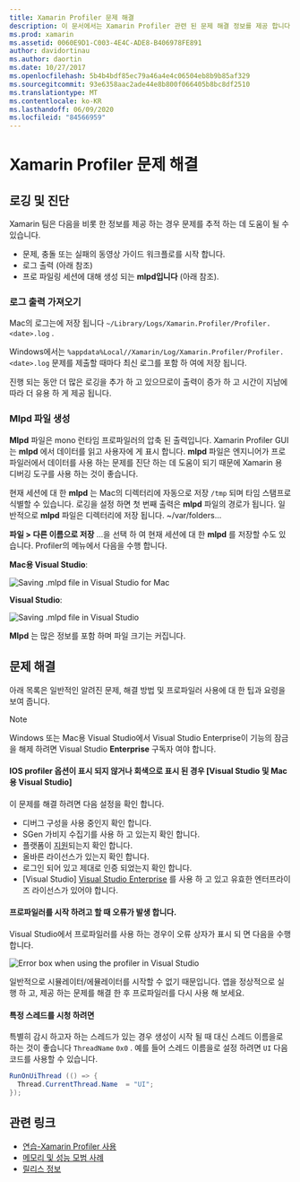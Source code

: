 ```yaml
---
title: Xamarin Profiler 문제 해결
description: 이 문서에서는 Xamarin Profiler 관련 된 문제 해결 정보를 제공 합니다. 로깅 및 진단, IDE 및 기타 항목과 관련 된 문제를 설명 합니다.
ms.prod: xamarin
ms.assetid: 0060E9D1-C003-4E4C-ADE8-B406978FE891
author: davidortinau
ms.author: daortin
ms.date: 10/27/2017
ms.openlocfilehash: 5b4b4bdf85ec79a46a4e4c06504eb8b9b85af329
ms.sourcegitcommit: 93e6358aac2ade44e8b800f066405b8bc8df2510
ms.translationtype: MT
ms.contentlocale: ko-KR
ms.lasthandoff: 06/09/2020
ms.locfileid: "84566959"
---
```

# <a name="xamarin-profiler-troubleshooting"></a>Xamarin Profiler 문제 해결

## <a name="logging-and-diagnostics"></a>로깅 및 진단

Xamarin 팀은 다음을 비롯 한 정보를 제공 하는 경우 문제를 추적 하는 데 도움이 될 수 있습니다.

- 문제, 충돌 또는 실패의 동영상 가이드 워크플로를 시작 합니다.
- 로그 출력 (아래 참조)
- 프로 파일링 세션에 대해 생성 되는 **mlpd입니다** (아래 참조).

### <a name="getting-log-outputs"></a>로그 출력 가져오기

Mac의 로그는에 저장 됩니다 `~/Library/Logs/Xamarin.Profiler/Profiler.<date>.log` .

Windows에서는 `%appdata%Local//Xamarin/Log/Xamarin.Profiler/Profiler.<date>.log` 문제를 제출할 때마다 최신 로그를 포함 하 여에 저장 됩니다.

진행 되는 동안 더 많은 로깅을 추가 하 고 있으므로이 출력이 증가 하 고 시간이 지남에 따라 더 유용 하 게 제공 됩니다.

<a name="gen_mlpd"></a>

### <a name="generating-mlpd-files"></a>Mlpd 파일 생성

**Mlpd** 파일은 mono 런타임 프로파일러의 압축 된 출력입니다. Xamarin Profiler GUI는 **mlpd** 에서 데이터를 읽고 사용자에 게 표시 합니다. **mlpd** 파일은 엔지니어가 프로파일러에서 데이터를 사용 하는 문제를 진단 하는 데 도움이 되기 때문에 Xamarin 용 디버깅 도구를 사용 하는 것이 좋습니다.

현재 세션에 대 한 **mlpd** 는 Mac의 디렉터리에 자동으로 저장 `/tmp` 되며 타임 스탬프로 식별할 수 있습니다. 로깅을 설정 하면 첫 번째 출력은 **mlpd** 파일의 경로가 됩니다. 일반적으로 **mlpd** 파일은 디렉터리에 저장 됩니다. ~/var/folders...

**파일 > 다른 이름으로 저장** ...을 선택 하 여 현재 세션에 대 한 **mlpd** 를 저장할 수도 있습니다. Profiler의 메뉴에서 다음을 수행 합니다.

**Mac용 Visual Studio**:

![](troubleshooting-images/image17.png "Saving .mlpd file in Visual Studio for Mac")

**Visual Studio**:

![](troubleshooting-images/image17-vs.png "Saving .mlpd file in Visual Studio")

**Mlpd** 는 많은 정보를 포함 하며 파일 크기는 커집니다.

## <a name="troubleshooting"></a>문제 해결

아래 목록은 일반적인 알려진 문제, 해결 방법 및 프로파일러 사용에 대 한 팁과 요령을 보여 줍니다.

> [!NOTE]
> Windows 또는 Mac용 Visual Studio에서 Visual Studio Enterprise이 기능의 잠금을 해제 하려면 Visual Studio **Enterprise** 구독자 여야 합니다.

#### <a name="i-cant-see-the-ios-profiler-option-or-it-is-greyed-out-visual-studio-and-visual-studio-for-mac"></a>IOS profiler 옵션이 표시 되지 않거나 회색으로 표시 된 경우 [Visual Studio 및 Mac용 Visual Studio]

이 문제를 해결 하려면 다음 설정을 확인 합니다.

- 디버그 구성을 사용 중인지 확인 합니다.
- SGen 가비지 수집기를 사용 하 고 있는지 확인 합니다.
- 플랫폼이 [지원](~/tools/profiler/index.md#Profiler_Support)되는지 확인 합니다.
- 올바른 라이선스가 있는지 확인 합니다.
- 로그인 되어 있고 제대로 인증 되었는지 확인 합니다.
- [Visual Studio] [Visual Studio Enterprise](https://visualstudio.microsoft.com/vs/enterprise/) 를 사용 하 고 있고 유효한 엔터프라이즈 라이선스가 있어야 합니다.

#### <a name="i-get-an-error-when-i-try-to-launch-the-profiler"></a>프로파일러를 시작 하려고 할 때 오류가 발생 합니다.

Visual Studio에서 프로파일러를 사용 하는 경우이 오류 상자가 표시 되 면 다음을 수행 합니다.

![](troubleshooting-images/error.png "Error box when using the profiler in Visual Studio")

일반적으로 시뮬레이터/에뮬레이터를 시작할 수 없기 때문입니다. 앱을 정상적으로 실행 하 고, 제공 하는 문제를 해결 한 후 프로파일러를 다시 사용 해 보세요.

#### <a name="to-watch-a-specific-thread"></a>특정 스레드를 시청 하려면

특별히 감시 하고자 하는 스레드가 있는 경우 생성이 시작 될 때 대신 스레드 이름을로 하는 것이 좋습니다 `ThreadName` `0x0` . 예를 들어 스레드 이름을로 설정 하려면 `UI` 다음 코드를 사용할 수 있습니다.

```csharp
RunOnUiThread (() => {
  Thread.CurrentThread.Name  = "UI";
});
```

## <a name="related-links"></a>관련 링크

- [연습-Xamarin Profiler 사용](~/tools/profiler/index.md)
- [메모리 및 성능 모범 사례](~/cross-platform/deploy-test/memory-perf-best-practices.md)
- [릴리스 정보](https://github.com/xamarin/release-notes-archive/blob/master/release-notes/profiler/preview/index.md)
